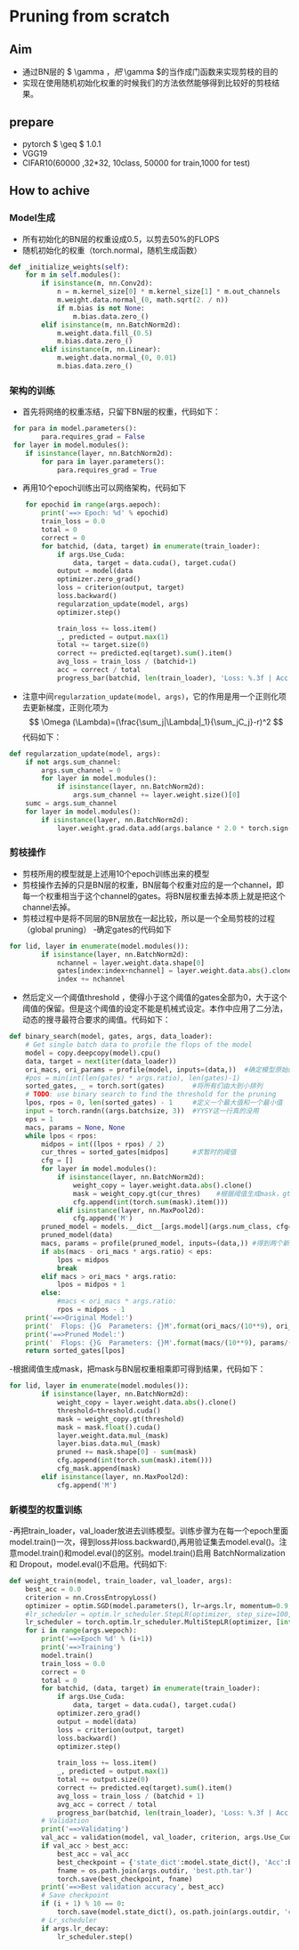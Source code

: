 # Pruning from scratch #

## Aim ##
- 通过BN层的 $ \gamma $，把$ \gamma $的当作成门函数来实现剪枝的目的
- 实现在使用随机初始化权重的时候我们的方法依然能够得到比较好的剪枝结果。

## prepare ##
- pytorch $ \geq $ 1.0.1
- VGG19
- CIFAR10(60000 ,32*32, 10class, 50000 for train,1000 for test)

## How to achive ##
### Model生成 ###
- 所有初始化的BN层的权重设成0.5，以剪去50%的FLOPS
- 随机初始化的权重（torch.normal，随机生成函数）
```python
def _initialize_weights(self):
	for m in self.modules():
		if isinstance(m, nn.Conv2d):
			n = m.kernel_size[0] * m.kernel_size[1] * m.out_channels
            m.weight.data.normal_(0, math.sqrt(2. / n))
            if m.bias is not None:
                m.bias.data.zero_()
        elif isinstance(m, nn.BatchNorm2d):
            m.weight.data.fill_(0.5)
            m.bias.data.zero_()
        elif isinstance(m, nn.Linear):
            m.weight.data.normal_(0, 0.01)
            m.bias.data.zero_()
```
### 架构的训练 ###
- 首先将网络的权重冻结，只留下BN层的权重，代码如下：
```python
 for para in model.parameters():
        para.requires_grad = False
 for layer in model.modules():
    if isinstance(layer, nn.BatchNorm2d):
        for para in layer.parameters():
            para.requires_grad = True
```

- 再用10个epoch训练出可以网络架构，代码如下

```python
    for epochid in range(args.aepoch):
        print('==> Epoch: %d' % epochid)
        train_loss = 0.0
        total = 0
        correct = 0
        for batchid, (data, target) in enumerate(train_loader):
            if args.Use_Cuda:
                data, target = data.cuda(), target.cuda()
            output = model(data
            optimizer.zero_grad()
            loss = criterion(output, target)
            loss.backward()
            regularzation_update(model, args)
            optimizer.step()

            train_loss += loss.item()
            _, predicted = output.max(1)
            total += target.size(0)
            correct += predicted.eq(target).sum().item()
            avg_loss = train_loss / (batchid+1)
            acc = correct / total
            progress_bar(batchid, len(train_loader), 'Loss: %.3f | Acc: %.3f'% (avg_loss, acc))
```

- 注意中间`regularzation_update(model, args)`，它的作用是用一个正则化项去更新梯度，正则化项为
$$ \Omega (\Lambda)=(\frac{\sum_j|\Lambda|_1}{\sum_jC_j}-r)^2 $$
代码如下：

```python
def regularzation_update(model, args):
    if not args.sum_channel:
        args.sum_channel = 0
        for layer in model.modules():
            if isinstance(layer, nn.BatchNorm2d):
                args.sum_channel += layer.weight.size()[0]
    sumc = args.sum_channel
    for layer in model.modules():
        if isinstance(layer, nn.BatchNorm2d):
            layer.weight.grad.data.add(args.balance * 2.0 * torch.sign(layer.weight.data)*(layer.weight.data/sumc-args.ratio))
```
### 剪枝操作 ###
- 剪枝所用的模型就是上述用10个epoch训练出来的模型
- 剪枝操作去掉的只是BN层的权重，BN层每个权重对应的是一个channel，即每一个权重相当于这个channel的gates。将BN层权重去掉本质上就是把这个channel去掉。
- 剪枝过程中是将不同层的BN层放在一起比较，所以是一个全局剪枝的过程（global pruning）
-确定gates的代码如下

```python
for lid, layer in enumerate(model.modules()):
        if isinstance(layer, nn.BatchNorm2d):
            nchannel = layer.weight.data.shape[0]
            gates[index:index+nchannel] = layer.weight.data.abs().clone()
            index += nchannel
```

- 然后定义一个阈值threshold ，使得小于这个阈值的gates全部为0，大于这个阈值的保留。但是这个阈值的设定不能是机械式设定。本作中应用了二分法，动态的搜寻最符合要求的阈值。代码如下：

```python
def binary_search(model, gates, args, data_loader):
    # Get single batch data to profile the flops of the model 
    model = copy.deepcopy(model).cpu()
    data, target = next(iter(data_loader))
    ori_macs, ori_params = profile(model, inputs=(data,))  #确定模型原始的的FLOPs和Params
    #pos = min(int(len(gates) * args.ratio), len(gates)-1)
    sorted_gates, _ = torch.sort(gates)       #将所有们由大到小排列
    # TODO: use binary search to find the threshold for the pruning
    lpos, rpos = 0, len(sorted_gates) - 1     #定义一个最大值和一个最小值
    input = torch.randn((args.batchsize, 3))  #YYSY这一行真的没用
    eps = 1
    macs, params = None, None
    while lpos < rpos:
        midpos = int((lpos + rpos) / 2)
        cur_thres = sorted_gates[midpos]      #求暂时的阈值
        cfg = [] 
        for layer in model.modules():
            if isinstance(layer, nn.BatchNorm2d):
                weight_copy = layer.weight.data.abs().clone()
                mask = weight_copy.gt(cur_thres)    #根据阈值生成mask，gt是大于   
                cfg.append(int(torch.sum(mask).item()))
            elif isinstance(layer, nn.MaxPool2d):
                cfg.append('M')
        pruned_model = models.__dict__[args.model](args.num_class, cfg=cfg) #根据阈值生成的暂时的模型，目的是为了计算FLOPs和Params
        pruned_model(data)
        macs, params = profile(pruned_model, inputs=(data,)) #得到两个新参数
        if abs(macs - ori_macs * args.ratio) < eps:
            lpos = midpos
            break
        elif macs > ori_macs * args.ratio:
            lpos = midpos + 1
        else: 
            #macs < ori_macs * args.ratio:
            rpos = midpos - 1
    print('==>Original Model:')
    print('  Flops: {}G  Parameters: {}M'.format(ori_macs/(10**9), ori_params/(10**6)))
    print('==>Pruned Model:')
    print('  Flops: {}G  Parameters: {}M'.format(macs/(10**9), params/(10**6)))
    return sorted_gates[lpos]
```

-根据阈值生成mask，把mask与BN层权重相乘即可得到结果，代码如下：

```python
for lid, layer in enumerate(model.modules()):
        if isinstance(layer, nn.BatchNorm2d):
            weight_copy = layer.weight.data.abs().clone()
            threshold=threshold.cuda()
            mask = weight_copy.gt(threshold)
            mask = mask.float().cuda()
            layer.weight.data.mul_(mask)
            layer.bias.data.mul_(mask)
            pruned += mask.shape[0] - sum(mask)
            cfg.append(int(torch.sum(mask).item()))
            cfg_mask.append(mask)
        elif isinstance(layer, nn.MaxPool2d):
            cfg.append('M')
```
### 新模型的权重训练 ###
-再把train_loader，val_loader放进去训练模型。训练步骤为在每一个epoch里面model.train()一次，得到loss并loss.backward(),再用验证集去model.eval()。注意model.train()和model.eval()的区别。model.train()启用 BatchNormalization 和 Dropout，model.eval()不启用。代码如下:

```python
def weight_train(model, train_loader, val_loader, args):
    best_acc = 0.0
    criterion = nn.CrossEntropyLoss()
    optimizer = optim.SGD(model.parameters(), lr=args.lr, momentum=0.9, weight_decay=args.weight_decay)
    #lr_scheduler = optim.lr_scheduler.StepLR(optimizer, step_size=100, gamma=0.1)
    lr_scheduler = torch.optim.lr_scheduler.MultiStepLR(optimizer, [int(args.wepoch*0.5), int(args.wepoch*0.75)], gamma=0.1)  #MultiStepLR:调整学习率
    for i in range(args.wepoch):
        print('==>Epoch %d' % (i+1))
        print('==>Training')
        model.train()
        train_loss = 0.0
        correct = 0
        total = 0
        for batchid, (data, target) in enumerate(train_loader):
            if args.Use_Cuda:
                data, target = data.cuda(), target.cuda()
            optimizer.zero_grad()
            output = model(data)
            loss = criterion(output, target)
            loss.backward()
            optimizer.step()
            
            train_loss += loss.item()
            _, predicted = output.max(1)
            total += output.size(0)
            correct += predicted.eq(target).sum().item()
            avg_loss = train_loss / (batchid + 1)
            avg_acc = correct / total
            progress_bar(batchid, len(train_loader), 'Loss: %.3f | Acc: %.3f' % (avg_loss, avg_acc))
        # Validation
        print('==>Validating')
        val_acc = validation(model, val_loader, criterion, args.Use_Cuda)    
        if val_acc > best_acc:
            best_acc = val_acc
            best_checkpoint = {'state_dict':model.state_dict(), 'Acc':best_acc}
            fname = os.path.join(args.outdir, 'best.pth.tar')
            torch.save(best_checkpoint, fname)
        print('==>Best validation accuracy', best_acc)
        # Save checkpoint
        if (i + 1) % 10 == 0:
            torch.save(model.state_dict(), os.path.join(args.outdir, 'checkpoint.pth.tar')) 
        # Lr_scheduler
        if args.lr_decay:
            lr_scheduler.step()
```


